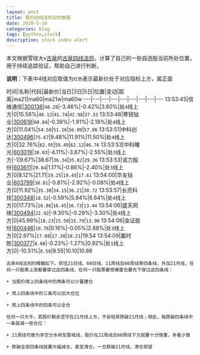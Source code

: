 ```yaml
---
layout: post
title: 股价四线法则实时数据
date: 2020-5-10
categories: blog
tags: [python,stock]
description: stock index alert
---
```



本文根据雪球大v[古泉](https://xueqiu.com/u/7148646888)的[古泉四线法则](https://xueqiu.com/7148646888/130498192)，计算了自己的一些自选股当前所处位置，用于持续追踪验证，帮助自己进行判断。

**说明**：下表中4线对应取值为`红色`表示最新价处于对应指标上方，属正面

时间|名称|代码|最新价|当日|3日|5日|位置|变动|距离|ma21|ma60|ma21w|ma60w
---|---|---|---|---|---|---|---|---
13:53:45|信维通信|[300136](https://xueqiu.com/S/SZ300136)|`48.29`|-3.46%|-0.42%|3.60%|处`4`线上方|0|15.56%|`46.12`|`41.74`|`42.98`|`37.33`
13:53:48|寒锐钴业|[300618](https://xueqiu.com/S/SZ300618)|`60.84`|-0.39%|-1.91%|-2.19%|处`4`线上方|0|11.04%|`54.50`|`51.16`|`56.09`|`57.86`
13:53:51|中科创达|[300496](https://xueqiu.com/S/SZ300496)|`75.67`|9.48%|11.91%|11.50%|处`4`线上方|0|32.76%|`62.95`|`59.49`|`62.12`|`46.76`
13:53:53|中科曙光|[603019](https://xueqiu.com/S/SH603019)|`38.03`|-4.11%|-3.87%|-2.55%|处`3`线上方|-1|9.67%|38.67|`36.34`|`35.82`|`29.36`
13:53:53|诺力股份|[603611](https://xueqiu.com/S/SH603611)|`20.84`|1.17%|-0.86%|-2.40%|处`3`线上方|0|8.12%|21.11|`19.25`|`19.45`|`17.61`
13:54:00|华友钴业|[603799](https://xueqiu.com/S/SH603799)|`38.01`|-0.81%|-2.92%|-0.08%|处`4`线上方|0|11.92%|`35.30`|`34.15`|`36.21`|`30.72`
13:53:57|长亮科技|[300348](https://xueqiu.com/S/SZ300348)|`18.52`|-0.59%|5.94%|6.64%|处`4`线上方|0|17.73%|`16.86`|`16.45`|`16.73`|`13.44`
13:54:06|盛天网络|[300494](https://xueqiu.com/S/SZ300494)|`22.92`|-9.30%|-0.29%|-3.30%|处`4`线上方|0|45.99%|`18.23`|`15.50`|`15.79`|`13.90`
13:54:06|金证股份|[600446](https://xueqiu.com/S/SH600446)|`18.76`|0.16%|-0.05%|2.88%|处`3`线上方|0|2.97%|`17.88`|`17.38`|`18.21`|19.54
13:54:09|赢时胜|[300377](https://xueqiu.com/S/SZ300377)|`8.68`|-0.23%|-1.27%|0.92%|处`1`线上方|0|-10.51%|`8.58`|9.55|10.10|10.86

```
古泉4线法则的精髓如下。抓住21日线、60日线、21周线及60周线等四条线，外加21月线，任何一只股票上涨都要穿过这四条线，任何一只股票要想爆雷也要先下穿过这四条线：

+ 当股价爬上四条线中的两条可以少量建仓

+ 爬上四条线中的三条可以加大仓位

+ 爬上四条线中的四条可以全仓

任何一只大牛，其股价都会坚守在21月线上方，不会轻易跌破21月线；相反，每跌破四条线中一条就减一些仓位：

+ 21周线可做为多空分水岭及警戒线，股价在21周线及60周线下方就要十分慎重，多看少做

+ 跌破全部四条线就要大幅减仓，甚至清仓，一旦跌破21月线，清仓观望
```